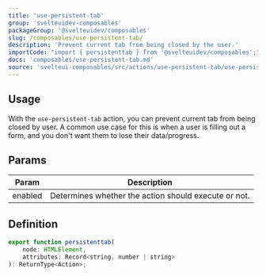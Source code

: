 ```yaml
---
title: 'use-persistent-tab'
group: 'svelteuidev-composables'
packageGroup: '@svelteuidev/composables'
slug: /composables/use-persistent-tab/
description: 'Prevent current tab from being closed by the user.'
importCode: "import { persistenttab } from '@svelteuidev/composables';"
docs: 'composables/use-persistent-tab.md'
source: 'svelteui-composables/src/actions/use-persistent-tab/use-persistent-tab.ts'
---
```


<script>
    import { Demo, ComposableDemos } from '@svelteuidev/demos';
</script>

## Usage

With the `use-persistent-tab` action, you can prevent current tab from being closed by user. A common use case for this is when a user is filling out a form, and you don't want them to lose their data/progress.

<Demo demo={ComposableDemos.usePersistentTabDemo.usage} />

## Params

| Param   | Description                                          |
| ------- | ---------------------------------------------------- |
| enabled | Determines whether the action should execute or not. |

## Definition

```js
export function persistenttab(
	node: HTMLElement,
	attributes: Record<string, number | string>
): ReturnType<Action>;
```
